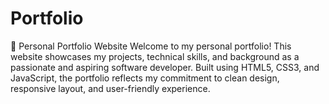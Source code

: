 # Portfolio
🎨 Personal Portfolio Website Welcome to my personal portfolio! This website showcases my projects, technical skills, and background as a passionate and aspiring software developer. Built using HTML5, CSS3, and JavaScript, the portfolio reflects my commitment to clean design, responsive layout, and user-friendly experience. 
